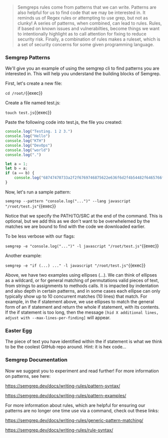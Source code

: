
> Semgreps rules come from patterns that we can write. Patterns are also helpful for us to find code that we may be interested in. It reminds us of Regex rules or attempting to use grep, but not as clunky! A series of patterns, when combined, can lead to rules. Rules, if based on known issues and vulnerabilties, become things we want to intentionally highlight as to call attention for fixing to reduce security risk. Finally, a combination of rules makes a ruleset, which is a set of security concerns for some given programming language.


### Semgrep Patterns
We'll give you an example of using the semgrep cli to find patterns you are interested in. This will help you understand the building blocks of Semgrep.

First, let's create a new file:

`cd /root/`{{exec}}

Create a file named test.js:

`touch test.js`{{exec}}

Paste the following code into test.js, the file you created:

```javascript
console.log("Testing. 1 2 3.")
console.log("Hello")
console.log("KTH")
console.log("DevOps")
console.log("world")
console.log(".")

let a = 1;
let b = a;
if (a == b) {
	console.log("68747470733a2f2f6769746875622e636f6d2f4b54482f6465766f70732d636f75727365");
}
````

Now, let's run a sample pattern:

`semgrep --pattern "console.log("...")" --lang javascript "/root/test.js"`{{exec}}

Notice that we specify the PATH/TO/SRC at the end of the command. This is optional, but we add this as we don't want to be overwhelemed by the matches we are bound to find with the code we downloaded earlier.

To be less verbose with our flags:

`semgrep -e "console.log("...")" -l javascript "/root/test.js"`{{exec}}

Another example:

`semgrep -e "if (...) ..." -l javascript "/root/test.js"`{{exec}}

Above, we have two examples using ellipses (...). We can think of ellipses as a wildcard, or for general matching of permutations valid pieces of text, from strings to assignments to methods calls. It is impacted by indentation and also depth in certain patterns, and in some cases each ellipse can only typically show up to 10 concurrent matches (10 lines) that match. For example, in the if statement above, we use ellipses to match the general form of an if statement and return the whole if statement, with its contents. If the if statement is too long, then the message `[hid X additional lines, adjust with --max-lines-per-finding]` will appear.

### Easter Egg

The piece of text you have identified within the if statement is what we think to be the coolest GitHub repo around. Hint: it is hex code...

### Semgrep Documentation

Now we suggest you to experiment and read further! For more information on patterns, see here: 

https://semgrep.dev/docs/writing-rules/pattern-syntax/

https://semgrep.dev/docs/writing-rules/pattern-examples/

For more information about rules, which are helpful for ensuring our patterns are no longer one time use via a command, check out these links:

https://semgrep.dev/docs/writing-rules/generic-pattern-matching/

https://semgrep.dev/docs/writing-rules/rule-syntax/
